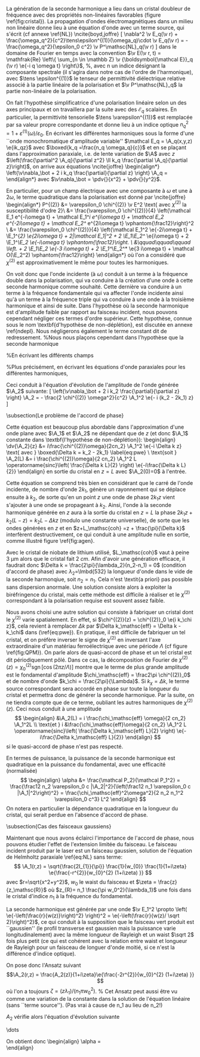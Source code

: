 La génération de la seconde harmonique a lieu dans un cristal doubleur de fréquence avec des propriétés non-linéaires favorables (figure \ref{fig:cristal}).
La propagation d'ondes électromagnétiques dans un milieu non linéaire donne lieu à une équation d'onde avec un terme source, qui s'écrit (cf annexe \ref{NL}) \ncite{boyd,joffre}
\[ \nabla^2 \v E_q(\v r) + \frac{\omega_q^2}{c^2}\tens\epsilon^{(1)}(\omega_q)\cdot \v E_q(\v r) = - \frac{\omega_q^2}{\epsilon_0 c^2} \v P^\mathsc{NL}_q(\v r) \]
dans le domaine de Fourier en temps avec la convention $\v E(\v r, t) = \mathfrak{Re} \left\{ \sum_{n \in \mathbb Z} \v {\boldsymbol{\mathcal E}}_q (\v r) \e{-i q \omega t} \right\}$,
%, avec n un indice désignant la composante spectrale (il s'agira dans notre cas de l'ordre de l'harmonique), 
avec $\tens \epsilon^{(1)}$ le tenseur de permittivité diélectrique relative associé à la partie linéaire de la polarisation et $\v P^\mathsc{NL}_q$ la partie non-linéaire de la polarisation.

On fait l'hypothèse simplificatrice d'une polarisation linéaire selon un des axes principaux et on travaillera par la suite avec des $\mathcal E_q$ scalaires. En particulier, la permittivité tensorielle $\tens \varepsilon^{(1)}$ est remplacée par sa valeur propre correspondante et donne lieu à un indice optique $n_q^2 = 1 + \varepsilon^{(1)}(\omega)/\varepsilon_0$. En écrivant les différentes harmoniques sous la forme d'une ``onde monochromatique d'amplitude variable'' $\mathcal E_q = \A_q(x,y,z) \e{ik_qz}$ avec $\boxed{k_q =\frac{n_q \omega_q}{c}}$ et en se plaçant dans l'approximation paraxiale, i.e. de lente variation de $\A$ avec $z$ $\left(\frac{\partial^2 \A_q}{\partial z^2} \ll k_q \frac{\partial \A_q}{\partial z}\right)$, on arrive aux équations \ncite{joffre}
\begin{align*}  
	\left\{\v\nabla_\bot + 2 i k_q \frac{\partial}{\partial z} \right\} \A_q =
\end{align*}
avec $\v\nabla_\bot = \pdv{}{x^2} + \pdv{}{y^2}$.

En particulier, pour un champ électrique avec une composante à $\omega$ et une à $2\omega$, le terme quadratique dans la polarisation est donné par \ncite{joffre}
\begin{align*}
	P^{(2)} &= \varepsilon_0 \chi^{(2)} \v E^2  \text{ avec $\chi^{(2)}$ la susceptibilité d'odre 2}\\
	&= \frac{\varepsilon_0 \chi^{(2)}}{4} \left\{\mathcal E_1 e^{-i\omega t} + \mathcal E_1^*i e^{i\omega t} + \mathcal E_2 e^{-2i\omega t} + \mathcal E_2^* e^{2i\omega t} \vphantom{\frac12}\right\}^2 \\
	&= \frac{\varepsilon_0 \chi^{(2)}}{4} \left\{\mathcal E_1^2 \e{-2i\omega t} + \E_1^{*2} \e{2i\omega t} + 2|\mathcal E_1|^2 + 2 \E_1\E_2^* \e{i\omega t} + 2 \E_1^*\E_2 \e{-i\omega t} \vphantom{\frac12}\right. \\
	&\qquad\qquad\qquad \left. + 2 \E_1\E_2 \e{-3 i\omega t}  + 2 \E_1^*\E_2^* \e{3 i\omega t} + \mathcal O(\E_2^2) \vphantom{\frac12}\right\}
\end{align*}
où l'on a considéré que $\chi^{(2)}$ est approximativement le même pour toutes les harmoniques.

On voit donc que l'onde incidente (à $\omega$) conduit à un terme à la fréquence double dans la polarisation, qui va conduire à la création d'une onde à cette seconde harmonique comme souhaité. Cette dernière va conduire à un terme à la fréquence fondamentale qui va affecter l'onde incidente ainsi qu'à un terme à la fréquence triple qui va conduire à une onde à la troisième harmonique et ainsi de suite. 
Dans l'hypothèse où la seconde harmonique est d'amplitude faible par rapport au faisceau incident, nous pouvons cependant négliger ces termes d'ordre supérieur. Cette hypothèse, connue sous le nom \textbf{d'hypothèse de non-déplétion}, est discutée en annexe \ref{ndepl}. Nous négligerons également le terme constant dit de redressement. %Nous nous plaçons cependant dans l'hypothèse que la seconde harmonique 

%En écrivant les différents champs 

%Plus précisément, en écrivant les équations d'onde paraxiales pour les différentes harmoniques, 

Ceci conduit à l'équation d'évolution de l'amplitude de l'onde générée $\A_2$ suivante:
\[ \left\{\v\nabla_\bot + 2 i k_2 \frac{\partial}{\partial z} \right\} \A_2 = - \frac{2 \chi^{(2)} \omega^2}{c^2} \A_1^2 \e{- i (k_2 - 2k_1) z} \]

\subsection{Le problème de l'accord de phase}

Cette équation est beaucoup plus abordable dans l'approximation d'une onde plane avec $\A_1$ et $\A_2$ ne dépendant que de $z$ (et donc $\A_1$ constante dans \textbf{l'hypothèse de non-déplétion}):
\begin{align}
	\dv{\A_2}{z} &= i\frac{\chi^{(2)}\omega}{2cn_2} \A_1^2 \e{-i \Delta k z} \text{ avec } \boxed{\Delta k = k_2 - 2k_1} \label{eq:pwe} \\
	\text{soit } \A_2(L) &= i \frac{\chi^{(2)}\omega}{2 cn_2} \A_1^2 L \operatorname{sinc}\left( \frac{\Delta k L}{2} \right) \e{-i\frac{\Delta k L}{2}}
\end{align}
en sortie du cristal en $z=L$ avec $\A_2(0)=0$ à l'entrée.

Cette équation se comprend très bien en considérant que le carré de l'onde incidente, de nombre d'onde $2k_1$, génère un rayonnement qui se déplace ensuite à $k_2$, de sorte qu'en un point $z$ une onde de phase $2k_1z$ vient s'ajouter à une onde se propageant à $k_2$. Ainsi, l'onde à la seconde harmonique générée en $z$ aura à la sortie du cristal en $z=L$ la phase $2k_1 z + k_2 (L-z) = k_2 L - \Delta k z$ (modulo une constante universelle), de sorte que les ondes générées en $z$ et en $z+L_\mathsc{coh} =z + \frac{\pi}{\Delta k}$ interfèrent destructivement, ce qui conduit à une amplitude nulle en sortie, comme illustré figure \ref{fig:agen}.

Avec le cristal de niobate de lithium utilisé, $L_\mathsc{coh}$ vaut à peine $\SI{3}{\micro\meter}$ alors que le cristal fait $\SI{2}{cm}$.
Afin d'avoir une génération efficace, il faudrait donc $\Delta k = \frac{2\pi}{\lambda_2}(n_2-n_1) = 0$ (condition d'accord de phase) avec $\lambda_2=$\lmbd{532} la longueur d'onde dans le vide de la seconde harmonqiue, soit $n_2 = n_1$. Cela n'est \textit{a priori} pas possible sans dispersion anormale. Une solution consiste alors à exploiter la biréfringence du cristal, mais cette méthode est difficile à réaliser et le $\chi^{(2)}$ correspondant à la polarisation requise est souvent assez faible. 

Nous avons choisi une autre solution qui consiste à fabriquer un cristal dont le $\chi^{(2)}$ varie spatialement. En effet, si $\chi^{(2)}(z) = \chi^{(2)}_0 \e{i k_\chi z}$, cela revient à remplacer $\Delta k$ par $\Delta k_\mathsc{eff} = \Delta k - k_\chi$ dans (\ref{eq:pwe}). En pratique, il est difficile de fabriquer un tel cristal, et on préfère inverser le signe de $\chi^{(2)}$ en inversant l'axe extraordinaire d'un matériau ferroélectrique avec une période $\Lambda$ (cf figure \ref{fig:QPM}). On parle alors de quasi-accord de phase et un tel cristal est dit périodiquement pôlé. Dans ce cas, la décomposition de Fourier de $\chi^{(2)}(z) = \chi^{(2)}_0 \operatorname{sgn}[\cos(2\pi z/ \Lambda)]$ montre que le terme de plus grande amplitude est le fondamental d'amplitude $\chi_\mathsc{eff} = \frac2\pi \chi^{(2)}_0$ et de nombre d'onde $k_\chi = \frac{2\pi}{\Lambda}$. Si $k_\chi = \Delta k$, le terme source correspondant sera accordé en phase sur toute la longueur du cristal et permettra donc de générer la seconde harmonique. Par la suite, on ne tiendra compte que de ce terme, oubliant les autres harmoniques de $\chi^{(2)}(z)$.
Ceci nous conduit à une amplitude 
$$
\begin{align}
	&\A_2(L) = i \frac{\chi_\mathsc{eff} \omega}{2 cn_2} \A_1^2L \\	
	\text{et } i &\frac{\chi_\mathsc{eff}\omega}{2 cn_2} \A_1^2 L \operatorname{sinc}\left( \frac{\Delta k_\mathsc{eff} L}{2} \right) 
	\e{-i\frac{\Delta k_\mathsc{eff} L}{2}}
\end{align}
$$
si le quasi-accord de phase n'est pas respecté.

En termes de puissance, la puissance de la seconde harmonique est quadratique en la puissance du fondamental, avec une efficacité (normalisée)
$$
\begin{align}
	\alpha &= \frac{\mathcal P_2}{\mathcal P_1^2} = \frac{\frac12 n_2 \varepsilon_0 c |\A_2|^2}{\left(\frac12 n_1 \varepsilon_0 c |\A_1|^2\right)^2} 
	= \frac{\chi_\mathsc{eff}^2\omega^2}{2 n_2 n_1^2 \varepsilon_0 c^3} L^2
\end{align}
$$
On notera en particulier la dépendance quadratique en la longueur du cristal, qui serait perdue en l'absence d'accord de phase.

\subsection{Cas des faisceaux gaussiens}

Maintenant que nous avons éclairci l'importance de l'accord de phase, nous pouvons étudier l'effet de l'extension limitée du faisceau. Le faisceau incident produit par le laser est un faisceau gaussien, solution de l'équation de Helmholtz paraxiale \ref{eq:NL} sans terme:
$$
\A_1(r,z) = \sqrt{\frac{2I_{1}}{\pi}} \frac{1}{w_{0}} \frac{1}{1+i\zeta} \e{\frac{-r^{2}}{w_{0}^{2} (1+i\zeta) }}
$$
avec $r=\sqrt{x^2+y^2}$, $w_0$ le waist du faisceau et $\zeta = \frac{z}{z_\mathsc{R}}$ où $z_{R}= n_1 \frac{\pi w_0^2}{\lambda_1}$ une fois dans le cristal d'indice $n_1$ à la fréquence du fondamental.

La seconde harmonique est générée par une onde $\v E_1^2 \propto \left( \e{-\left(\frac{r}{w(z)}\right)^2} \right)^2 = \e{-\left(\frac{r}{w(z)/ \sqrt 2}\right)^2}$, ce qui conduit à la supposition que le faisceau vert produit est ``gaussien'' (le profil transverse est gaussien mais la puissance varie longitudinalement) avec la même longueur de Rayleigh et un waist $\sqrt 2$ fois plus petit (ce qui est cohérent avec la relation entre waist et longueur de Rayleigh pour un faisceau de longuer d'onde moitié, si ce n'est la différence d'indice optique).

On pose donc l'Ansatz suivant $$\A_2(r,z) = \frac{A_2(z)}{1+i\zeta}\e{\frac{-2r^{2}}{w_{0}^{2} (1+i\zeta) }} $$où l'on a toujours $\zeta = (z\lambda_1)/(n_1 \pi w_{0}^{2})$. % Cet Ansatz peut aussi être vu comme une variation de la constante dans la solution de l'équation linéaire (sans ``terme source''). (Pas vrai à cause de n_1 au lieu de n_2!)

$A_2$ vérifie alors l'équation d'évolution suivante

\dots

On obtient donc 
\begin{align}
	\alpha = 	
\end{align}
